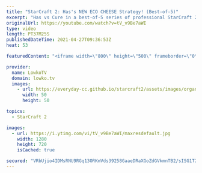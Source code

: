 ```yaml
---
title: "StarCraft 2: Has's NEW ECO CHEESE Strategy! (Best-of-5)"
excerpt: "Has vs Cure in a best-of-5 series of professional StarCraft 2. Has has got some new build orders, this time around with an extreme focus on economy.  More Has games: https://youtu.be/EY33CBhYJIs   Support my work on Patreon: http://www.patreon.com/lowkotv Become a YouTube member: https://lowko.tv/join"
originalUrl: https://youtube.com/watch?v=tV_v9Be7aWI
type: video
length: PT37M25S
publishedDateTime: 2021-04-27T09:36:53Z
heat: 53

featuredContent: "<iframe width=\"800\" height=\"500\" frameborder=\"0\" src=\"https://www.youtube.com/embed/tV_v9Be7aWI\" allow=\"accelerometer; autoplay; encrypted-media; gyroscope; picture-in-picture\" allowfullscreen></iframe>"

provider:
  name: LowkoTV
  domain: lowko.tv
  images:
    - url: https://everyday-cc.github.io/starcraft2/assets/images/organizations/lowko.tv-50x50.jpg
      width: 50
      height: 50

topics:
  - StarCraft 2

images:
  - url: https://i.ytimg.com/vi/tV_v9Be7aWI/maxresdefault.jpg
    width: 1280
    height: 720
    isCached: true

secured: "VRbUjio4IDMsRNU9RGq13ORKmVds39258GaaeDRaXGoZdGVkmnTB2/sISG1T2NXRzJ2rOg9/iwGMsinIkxJxh90qdFnVLvmvOctI8z/4Yhp85DSk3fn/gvRBDSUChxsblVBfWID94m5oyZFxqdAS88rboWQoODbWHnkluOla+iw3T+Az0q2sGXnFnqHOiubg7qUUJYeJddXj2xV+ETaKBfBUdWw7SqJQfvU2e+k1uaSRVjRv82aVdnP9wqJRcwMqzsmWNJzW84dZM4nyqpWrAhm0v40CGpTo6R8m3hWW06kDeTNq7nEuGwoxI6DQ+IPOk8NUwUBOrKIgvtfv36eu5HDZOgy36z6M3cA/OhW3Kn1UYfeWW5zIEo0tUdkbkE4g9XT4RuHWBt/nrROlKtGDIMggcbcuLHqJsmntVUsMn1Eka6X16uwhzngtPAKq9mdu;7srm0QwTOgJs+eHIxIPQaA=="
---
```


